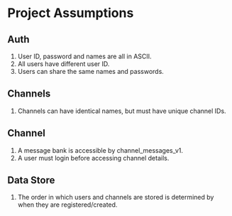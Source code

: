 # Project Assumptions

## Auth
1. User ID, password and names are all in ASCII.
2. All users have different user ID.
3. Users can share the same names and passwords.

## Channels
1. Channels can have identical names, but must have unique channel IDs.

## Channel
1. A message bank is accessible by channel_messages_v1.
2. A user must login before accessing channel details.

## Data Store
1. The order in which users and channels are stored is determined by when they are registered/created.